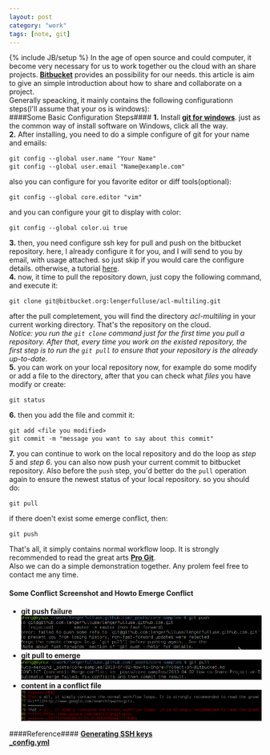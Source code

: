 ```yaml
---
layout: post
category: "work"
tags: [note, git]
---
```

{% include JB/setup %}
In the age of open source and could computer, it become very necessary for us to work together ou the cloud with an 
share projects. [**Bitbucket**](http://bitbucket.org) provides an possibility for our needs.  this article is aim to 
give an simple introduction about how to share and collaborate on a project.   
Generally speacking, it mainly contains the following configurationn steps\(I'll assume that your os is 
windows\):  
####Some Basic Configuration Steps####
**1.**  Install [**git for windows**](msysgit.github.com). just as the common way of install software on Windows, 
click 
all the way.  
**2.**  After installing, you need to do a simple configure of git for your name and emails:  

	git config --global user.name "Your Name"
	git config --global user.email "Name@example.com"  

also you can configure for you favorite editor or diff tools\(optional\):  

	git config --global core.editor "vim"  

and you can configure your git to display with color:

	git config --global color.ui true  

**3.** then, you need configure ssh key for pull and push on the bitbucket repository. here, I already configure it 
for 
you, and I will send to you by email, with usage attached. so just skip if you would care the configure details. 
otherwise, a tutorial [here](https://help.github.com/articles/generating-ssh-keys).  
**4.** now, it time to pull the repository down, just copy the following command, and execute it:  

	git clone git@bitbucket.org:lengerfulluse/acl-multiling.git  

after the pull completement, you will find the directory *acl\-multiling* in your current working directory. That's 
the repository on the cloud.  
*Notice: you run the `git clone` command just for the first time you pull a repository. After that, every time you 
work on the existed repository, the first step is to run the `git pull` to ensure that your repository
 is the already up\-to\-date*.      
**5.** you can work on your local repository now, for example do some modify or add a file to the directory, after 
that you can check  what *files* you have modify or create:  

	git status  

**6.** then you add the file and commit it:  

	git add <file you modified>  
	git commit -m "message you want to say about this commit"  

**7.** you can continue to work on the local repository and do the loop as *step 5* and *step 6*. you can also now 
push 
your current commit to bitbucket repository.  Also before the `push` step, you'd better do the `pull` operation again 
to ensure the newest status of your local repository. so you should do:  

	git pull  

if there doen't exist some emerge conflict, then:  

	git push  

That's all, it simply contains normal workflow loop. It is strongly recommended to read the great arts [**Pro 
Git**](http://www.google.com/search?q=pro+git).  
Also we can do a simple demonstration together. Any prolem feel free to contact me any time.  
#### Some Conflict Screenshot and Howto Emerge Conflict ####
- **git push failure**  
  ![push failure](/assets/img/git/push-conflict.png) 
- **git pull to emerge**
  ![pull emerge](/assets/img/git/pull-emerge-conflict.png)
- **content in a conflict file**
  ![cotent](/assets/img/git/conflict-content.png)

####Reference####
[**Generating SSH keys**](https://help.github.com/articles/generating-ssh-keys)  
[**\_config.yml**](http://jekyllrb.com) 

   
